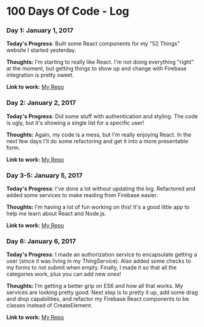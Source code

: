 # 100 Days Of Code - Log

### Day 1: January 1, 2017

**Today's Progress**: Built some React components for my "52 Things" website I started yesterday.

**Thoughts:** I'm starting to really like React. I'm not doing everything "right" at the moment, but getting things to show up and change with Firebase integration is pretty sweet.

**Link to work:** [My Repo](https://github.com/lanesawyer/52-things)

### Day 2: January 2, 2017

**Today's Progress**: Did some stuff with authentication and styling. The code is ugly, but it's showing a single list for a specific user!

**Thoughts:** Again, my code is a mess, but I'm really enjoying React. In the next few days I'll do some refactoring and get it into a more presentable form.

**Link to work:** [My Repo](https://github.com/lanesawyer/52-things)

### Day 3-5: January 5, 2017

**Today's Progress**: I've done a lot without updating the log. Refactored and added some services to make reading from Firebase easier.

**Thoughts:** I'm having a lot of fun working on this! It's a good little app to help me learn about React and Node.js.

**Link to work:** [My Repo](https://github.com/lanesawyer/52-things)

### Day 6: January 6, 2017

**Today's Progress**: I made an authorization service to encapsulate getting a user (since it was living in my ThingService). Also added some checks to my forms to not submit when empty. Finally, I made it so that all the categories work, plus you can add new ones!

**Thoughts:** I'm getting a better grip on ES6 and how all that works. My services are looking pretty good. Next step is to pretty it up, add some drag and drop capabilities, and refactor my Firebase React components to be classes instead of CreateElement.

**Link to work:** [My Repo](https://github.com/lanesawyer/52-things)
